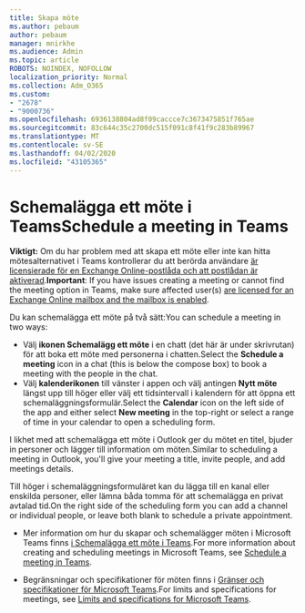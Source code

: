 ```yaml
---
title: Skapa möte
ms.author: pebaum
author: pebaum
manager: mnirkhe
ms.audience: Admin
ms.topic: article
ROBOTS: NOINDEX, NOFOLLOW
localization_priority: Normal
ms.collection: Adm_O365
ms.custom:
- "2678"
- "9000736"
ms.openlocfilehash: 6936138804ad8f09caccce7c3673475851f765ae
ms.sourcegitcommit: 83c644c35c2700dc515f091c8f41f9c283b89967
ms.translationtype: MT
ms.contentlocale: sv-SE
ms.lasthandoff: 04/02/2020
ms.locfileid: "43105365"
---
```

# <a name="schedule-a-meeting-in-teams"></a><span data-ttu-id="b4244-102">Schemalägga ett möte i Teams</span><span class="sxs-lookup"><span data-stu-id="b4244-102">Schedule a meeting in Teams</span></span>

<span data-ttu-id="b4244-103">**Viktigt:** Om du har problem med att skapa ett möte eller inte kan hitta mötesalternativet i Teams kontrollerar du att berörda användare [är licensierade för en Exchange Online-postlåda och att postlådan är aktiverad](https://docs.microsoft.com/exchange/recipients-in-exchange-online/create-user-mailboxes).</span><span class="sxs-lookup"><span data-stu-id="b4244-103">**Important**: If you have issues creating a meeting or cannot find the meeting option in Teams, make sure affected user(s) [are licensed for an Exchange Online mailbox and the mailbox is enabled](https://docs.microsoft.com/exchange/recipients-in-exchange-online/create-user-mailboxes).</span></span>

<span data-ttu-id="b4244-104">Du kan schemalägga ett möte på två sätt:</span><span class="sxs-lookup"><span data-stu-id="b4244-104">You can schedule a meeting in two ways:</span></span> 

- <span data-ttu-id="b4244-105">Välj **ikonen Schemalägg ett möte** i en chatt (det här är under skrivrutan) för att boka ett möte med personerna i chatten.</span><span class="sxs-lookup"><span data-stu-id="b4244-105">Select the **Schedule a meeting** icon in a chat (this is below the compose box) to book a meeting with the people in the chat.</span></span>
- <span data-ttu-id="b4244-106">Välj **kalenderikonen** till vänster i appen och välj antingen **Nytt möte** längst upp till höger eller välj ett tidsintervall i kalendern för att öppna ett schemaläggningsformulär.</span><span class="sxs-lookup"><span data-stu-id="b4244-106">Select the **Calendar** icon on the left side of the app and either select **New meeting** in the top-right or select a range of time in your calendar to open a scheduling form.</span></span>

<span data-ttu-id="b4244-107">I likhet med att schemalägga ett möte i Outlook ger du mötet en titel, bjuder in personer och lägger till information om möten.</span><span class="sxs-lookup"><span data-stu-id="b4244-107">Similar to scheduling a meeting in  Outlook, you'll give your meeting a title, invite people, and add meetings details.</span></span>

<span data-ttu-id="b4244-108">Till höger i schemaläggningsformuläret kan du lägga till en kanal eller enskilda personer, eller lämna båda tomma för att schemalägga en privat avtalad tid.</span><span class="sxs-lookup"><span data-stu-id="b4244-108">On the right side of the scheduling form you can add a channel or individual people, or leave both blank to schedule a private appointment.</span></span>

- <span data-ttu-id="b4244-109">Mer information om hur du skapar och schemalägger möten i Microsoft Teams finns [i Schemalägga ett möte i Teams](https://support.office.com/article/Schedule-a-meeting-in-Teams-943507a9-8583-4c58-b5d2-8ec8265e04e5).</span><span class="sxs-lookup"><span data-stu-id="b4244-109">For more information about creating and scheduling meetings in Microsoft Teams, see [Schedule a meeting in Teams](https://support.office.com/article/Schedule-a-meeting-in-Teams-943507a9-8583-4c58-b5d2-8ec8265e04e5).</span></span>

- <span data-ttu-id="b4244-110">Begränsningar och specifikationer för möten finns i [Gränser och specifikationer för Microsoft Teams](https://docs.microsoft.com/microsoftteams/limits-specifications-teams#meetings-and-calls).</span><span class="sxs-lookup"><span data-stu-id="b4244-110">For limits and specifications for meetings, see [Limits and specifications for Microsoft Teams](https://docs.microsoft.com/microsoftteams/limits-specifications-teams#meetings-and-calls).</span></span>
